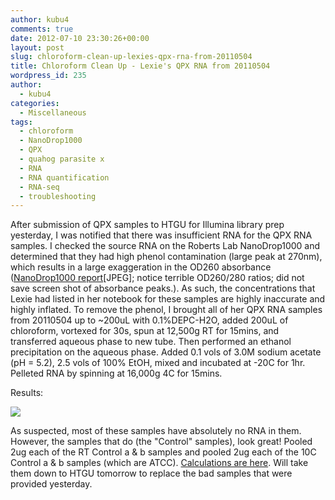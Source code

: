 ```yaml
---
author: kubu4
comments: true
date: 2012-07-10 23:30:26+00:00
layout: post
slug: chloroform-clean-up-lexies-qpx-rna-from-20110504
title: Chloroform Clean Up - Lexie's QPX RNA from 20110504
wordpress_id: 235
author:
  - kubu4
categories:
  - Miscellaneous
tags:
  - chloroform
  - NanoDrop1000
  - QPX
  - quahog parasite x
  - RNA
  - RNA quantification
  - RNA-seq
  - troubleshooting
---
```


After submission of QPX samples to HTGU for Illumina library prep yesterday, I was notified that there was insufficient RNA for the QPX RNA samples. I checked the source RNA on the Roberts Lab NanoDrop1000 and determined that they had high phenol contamination (large peak at 270nm), which results in a large exaggeration in the OD260 absorbance ([NanoDrop1000 report](https://eagle.fish.washington.edu/Arabidopsis//RNA%20Spec%20Readings/201200710%20QPX%20RNA%20ODs-01.JPG)[JPEG]; notice terrible OD260/280 ratios; did not save screen shot of absorbance peaks.). As such, the concentrations that Lexie had listed in her notebook for these samples are highly inaccurate and highly inflated. To remove the phenol, I brought all of her QPX RNA samples from 20110504 up to ~200uL with 0.1%DEPC-H2O, added 200uL of chloroform, vortexed for 30s, spun at 12,500g RT for 15mins, and transferred aqueous phase to new tube. Then performed an ethanol precipitation on the aqueous phase. Added 0.1 vols of 3.0M sodium acetate (pH = 5.2), 2.5 vols of 100% EtOH, mixed and incubated at -20C for 1hr. Pelleted RNA by spinning at 16,000g 4C for 15mins.

Results:

![](https://eagle.fish.washington.edu/Arabidopsis//RNA%20Spec%20Readings/201200710%20Chloroformed%20QPX%20RNA%20ODs-02.JPG)

As suspected, most of these samples have absolutely no RNA in them. However, the samples that do (the "Control" samples), look great! Pooled 2ug each of the RT Control a & b samples and pooled 2ug each of the 10C Control a & b samples (which are ATCC). [Calculations are here](https://docs.google.com/spreadsheet/ccc?key=0AmS_90rPaQMzdG83MFVDZVc3V2lIRzVjcUlxenN6VEE). Will take them down to HTGU tomorrow to replace the bad samples that were provided yesterday.
